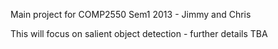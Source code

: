 Main project for COMP2550 Sem1 2013 - Jimmy and Chris

This will focus on salient object detection - further details TBA
